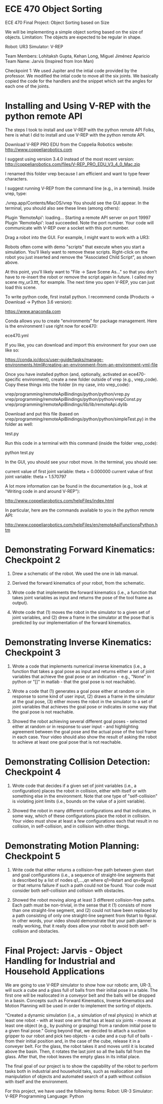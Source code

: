 # ECE 470 Object Sorting
ECE 470 Final Project: Object Sorting based on Size

We will be implementing a simple object sorting based on the size of objects. Limitation: The objects are expected to be regular in shape.

Robot: UR3
Simulator: V-REP

Team Members: Lohitaksh Gupta, Kehan Long, Miguel Jiménez Aparicio
Team Name: Jarvis (Inspired from Iron Man)

Checkpoint 1: We used Jupiter and the intial code provided by the professor. We modified the intial code to move all the six joints. We basically copied the code for the handlers and the snippet which set the angles for each one of the joints.


# Installing and Using V-REP with the python remote API

The steps I took to install and use V-REP with the python remote API
Folks, here is what I did to install and use V-REP with the python remote API.

Download V-REP PRO EDU from the Coppelia Robotics website:
http://www.coppeliarobotics.com

I suggest using version 3.4.0 instead of the most recent version:
http://coppeliarobotics.com/files/V-REP_PRO_EDU_V3_4_0_Mac.zip

I renamed this folder vrep because I am efficient and want to type fewer characters.

I suggest running V-REP from the command line (e.g., in a terminal). Inside vrep, type:


./vrep.app/Contents/MacOS/vrep
You should see the GUI appear. In the terminal, you should also see these lines (among others):


Plugin 'RemoteApi': loading...
Starting a remote API server on port 19997
Plugin 'RemoteApi': load succeeded.
Note the port number. Your code will communicate with V-REP over a socket with this port number.

Drag a robot into the GUI. For example, I might want to work with a UR3:



 

Robots often come with demo "scripts" that execute when you start a simulation. You'll likely want to remove these scripts. Right-click on the robot you just inserted and remove the "Associated Child Script", as shown above.

 

At this point, you'll likely want to "File -> Save Scene As..." so that you don't have to re-insert the robot or remove the script again in future. I called my scene my_ur3.ttt, for example. The next time you open V-REP, you can just load this scene.

 

To write python code, first install python. I recommend conda (Products -> Download -> Python 3.6 version):

https://www.anaconda.com

 

Conda allows you to create "environments" for package management. Here is the environment I use right now for ece470:

ece470.yml

 

If you like, you can download and import this environment for your own use like so:

https://conda.io/docs/user-guide/tasks/manage-environments.html#creating-an-environment-from-an-environment-yml-file

 

Once you have installed python (and, optionally, activated an ece470-specific environment), create a new folder outside of vrep (e.g., vrep_code). Copy these things into the folder (in my case, into vrep_code):

 

vrep/programming/remoteApiBindings/python/python/vrep.py
vrep/programming/remoteApiBindings/python/python/vrepConst.py
vrep/programming/remoteApiBindings/lib/lib/remoteApi.dylib
 

Download and put this file (based on vrep/programming/remoteApiBindings/python/python/simpleTest.py) in the folder as well:

test.py

 

Run this code in a terminal with this command (inside the folder vrep_code):

 

python test.py
 

In the GUI, you should see your robot move. In the terminal, you should see:

 

current value of first joint variable: theta = 0.000000
current value of first joint variable: theta = 1.570797
 

A lot more information can be found in the documentation (e.g., look at "Writing code in and around V-REP"):

http://www.coppeliarobotics.com/helpFiles/index.html

 

In particular, here are the commands available to you in the python remote API:

http://www.coppeliarobotics.com/helpFiles/en/remoteApiFunctionsPython.htm

# Demonstrating Forward Kinematics: Checkpoint 2

1) Drew a schematic of the robot. We used the one in lab manual.

2) Derived the forward kinematics of your robot, from the schematic.

3) Wrote code that implements the forward kinematics (i.e., a function that takes joint variables as input and returns the pose of the tool frame as output).

4) Wrote code that (1) moves the robot in the simulator to a given set of joint variables, and (2) drew a frame in the simulator at the pose that is predicted by our implementation of the forward kinematics.

# Demonstrating Inverse Kinematics: Checkpoint 3

1) Wrote a code that implements numerical inverse kinematics (i.e., a function that takes a goal pose as input and returns either a set of joint variables that achieve the goal pose or an indication - e.g., "None" in python or "[]" in matlab - that the goal pose is not reachable).

2) Wrote a code that (1) generates a goal pose either at random or in response to some kind of user input, (2) draws a frame in the simulator at the goal pose, (3) either moves the robot in the simulator to a set of joint variables that achieves the goal pose or indicates in some way that the goal pose is not reachable.

3) Showed the robot achieving several different goal poses - selected either at random or in response to user input - and highlighting agreement between the goal pose and the actual pose of the tool frame in each case. Your video should also show the result of asking the robot to achieve at least one goal pose that is not reachable.

# Demonstrating Collision Detection: Checkpoint 4

1) Wrote code that decides if a given set of joint variables (i.e., a configuration) places the robot in collision, either with itself or with something else in the environment. Note that one type of "self-collision" is violating joint limits (i.e., bounds on the value of a joint variable).

2) Showed the robot in many different configurations and that indicates, in some way, which of these configurations place the robot in collision. Your video must show at least a few configurations each that result in no collision, in self-collision, and in collision with other things.

# Demonstrating Motion Planning: Checkpoint 5

1) Write code that either returns a collision-free path between given start and goal configurations (i.e., a sequence of straight-line segments that is described by a list of nodes q1,…,qn where q1=θstart and qn=θgoal) or that returns failure if such a path could not be found. Your code must consider both self-collision and collision with obstacles.

2) Showed the robot moving along at least 3 different collision-free paths. Each path must be non-trivial, in the sense that it (1) consists of more than one straight-line segment, and (2) could not have been replaced by a path consisting of only one straight-line segment from θstart to θgoal. In other words, your video should demonstrate that your path planner is really working, that it really does allow your robot to avoid both self-collision and obstacles.

# Final Project: Jarvis - Object Handling for Industrial and Household Applications

We are going to use V-REP simulator to show how our robotic arm, UR-3, will suck a cube and a glass full of balls from their initial pose in a table. The first one will be reallocated in a conveyor belt and the balls will be dropped in a basin. Concepts such as Forward Kinematics, Inverse Kinematics and Motion Planning will be used in order to implement the sorting of objects. 

“Created a dynamic simulation (i.e., a simulation of real physics) in which at least one robot - with at least one arm that has at least six joints - moves at least one object (e.g., by pushing or grasping) from a random initial pose to a given final pose.”
	Going beyond that, we decided to attach a suction gripper to our robot and pick two objects - a cube and a cup full of balls - from their initial position and, in the case of the cube, release it in a conveyer belt. For the glass, the robot takes it and moves until it is located above the basin. Then, it rotates the last joint so all the balls fall from the glass. After that, the robot leaves the empty glass in its initial place. 

The final goal of our project is to show the capability of the robot to perform tasks both in industrial and household taks, such as reallocation and manipulation of objects and automated search of a path without collision with itself and the environment.

For this project, we have used the following items: 
 Robot: UR-3
 Simulator: V-REP
 Programming Language: Python

